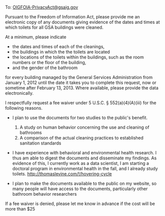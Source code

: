 To: OIGFOIA-PrivacyAct@gsaig.gov

Pursuant to the Freedom of Information Act, please provide me an electronic copy
of any documents giving evidence of the dates and times at which toilets for all
GSA buildings were cleaned.

At a minimum, please indicate

* the dates and times of each of the cleanings,
* the buildings in which the the toilets are located
* the locations of the toilets within the buildings, such as the room numbers or the floor of the building,
* and the gender of the bathroom

for every building managed by the General Services Administration from January 1,
2012 until the date it takes you to complete this request, now or sometime after
February 13, 2013. Where available, please provide the data electronically.

I respectfully request a fee waiver under 5 U.S.C. § 552(a)(4)(A)(iii) for the following reasons.

* I plan to use the documents for two studies to the public's benefit.
  1. A study on human behavior concerning the use and cleaning of bathrooms
  2. A comparison of the actual cleaning practices to established sanitation standards

* I have experience with behavioral and environmental health research. I thus am
    able to digest the documents and disseminate my findings. As evidence of this,
    I currently work as a data scientist, I am starting a doctoral program in
    environmental health in the fall, and I already study toilets.
    http://thomaslevine.com/!/hovering-cycle

* I plan to make the documents available to the public on my website,
    so many people will have access to the documents, particularly other
    bathroom behavior researchers

If a fee waiver is denied, please let me know in advance if the cost will be more than $25
